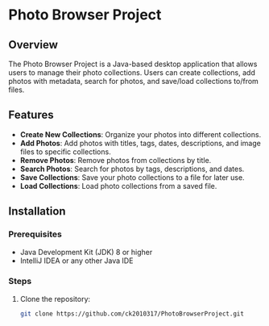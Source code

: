 # Photo Browser Project

## Overview

The Photo Browser Project is a Java-based desktop application that allows users to manage their photo collections. Users can create collections, add photos with metadata, search for photos, and save/load collections to/from files.

## Features

- **Create New Collections**: Organize your photos into different collections.
- **Add Photos**: Add photos with titles, tags, dates, descriptions, and image files to specific collections.
- **Remove Photos**: Remove photos from collections by title.
- **Search Photos**: Search for photos by tags, descriptions, and dates.
- **Save Collections**: Save your photo collections to a file for later use.
- **Load Collections**: Load photo collections from a saved file.

## Installation

### Prerequisites

- Java Development Kit (JDK) 8 or higher
- IntelliJ IDEA or any other Java IDE

### Steps

1. Clone the repository:
   ```sh
   git clone https://github.com/ck2010317/PhotoBrowserProject.git
